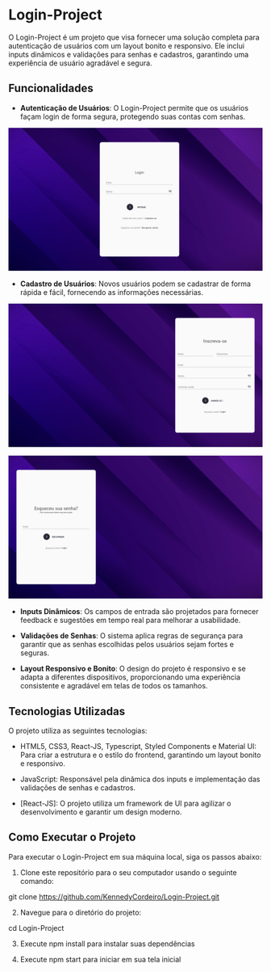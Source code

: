 # Login-Project

O Login-Project é um projeto que visa fornecer uma solução completa para autenticação de usuários com um layout bonito e responsivo. Ele inclui inputs dinâmicos e validações para senhas e cadastros, garantindo uma experiência de usuário agradável e segura.

## Funcionalidades

- **Autenticação de Usuários**: O Login-Project permite que os usuários façam login de forma segura, protegendo suas contas com senhas.

![Login Screen](./src/Images/Signin.png)

- **Cadastro de Usuários**: Novos usuários podem se cadastrar de forma rápida e fácil, fornecendo as informações necessárias.

![Signup Screen](./src/Images/Signup.png)

![ForgotPassword Screen](./src/Images/Forgot%20Password.png)

- **Inputs Dinâmicos**: Os campos de entrada são projetados para fornecer feedback e sugestões em tempo real para melhorar a usabilidade.

- **Validações de Senhas**: O sistema aplica regras de segurança para garantir que as senhas escolhidas pelos usuários sejam fortes e seguras.

- **Layout Responsivo e Bonito**: O design do projeto é responsivo e se adapta a diferentes dispositivos, proporcionando uma experiência consistente e agradável em telas de todos os tamanhos.

## Tecnologias Utilizadas

O projeto utiliza as seguintes tecnologias:

- HTML5, CSS3, React-JS, Typescript, Styled Components e Material UI: Para criar a estrutura e o estilo do frontend, garantindo um layout bonito e responsivo.

- JavaScript: Responsável pela dinâmica dos inputs e implementação das validações de senhas e cadastros.

- [React-JS]: O projeto utiliza um framework de UI para agilizar o desenvolvimento e garantir um design moderno.

## Como Executar o Projeto

Para executar o Login-Project em sua máquina local, siga os passos abaixo:

1. Clone este repositório para o seu computador usando o seguinte comando:

git clone https://github.com/KennedyCordeiro/Login-Project.git

2. Navegue para o diretório do projeto:

cd Login-Project

3. Execute npm install para instalar suas dependências

4. Execute npm start para iniciar em sua tela inicial
